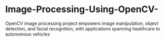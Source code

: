 # Image-Processing-Using-OpenCV-
OpenCV image processing project empowers image manipulation, object detection, and facial recognition, with applications spanning healthcare to autonomous vehicles
